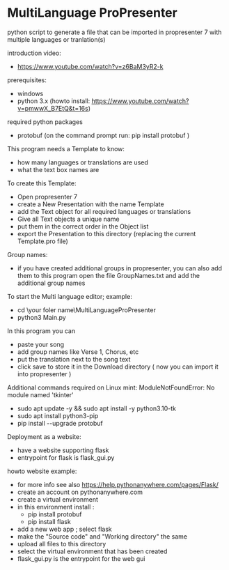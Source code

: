 # MultiLanguage ProPresenter
python script to generate a file that can be imported in propresenter 7 with multiple languages or tranlation(s)

introduction video: 
- https://www.youtube.com/watch?v=z6BaM3yR2-k

prerequisites:
- windows
- python 3.x  (howto install: https://www.youtube.com/watch?v=pmwwX_B7EtQ&t=16s)

required python packages
- protobuf
  (on the command prompt run: pip install protobuf )

This program needs a Template to know:
- how many languages or translations are used
- what the text box names are

To create this Template:
- Open propresenter 7 
- create a New Presentation with the name Template
- add the Text object for all required languages or translations
- Give all Text objects a unique name
- put them in the correct order in the Object list
- export the Presentation to this directory (replacing the current Template.pro file)


Group names:
- if you have created additional groups in propresenter, you can also add them to this program
open the file GroupNames.txt and add the additional group names


To start the Multi language editor; example:
- cd \your foler name\MultiLanguageProPresenter
- python3 Main.py


In this program you can 
- paste your song
- add group names like Verse 1, Chorus, etc
- put the translation next to the song text
- click save to store it in the Download directory ( now you can import it into propresenter )

Additional commands required on Linux mint:
ModuleNotFoundError: No module named 'tkinter'
- sudo apt update -y && sudo apt install -y python3.10-tk
- sudo apt install python3-pip
- pip install --upgrade protobuf


Deployment as a website:
- have a website supporting flask
- entrypoint for flask is flask_gui.py

howto website example:
- for more info see also https://help.pythonanywhere.com/pages/Flask/
- create an account on pythonanywhere.com
- create a virtual environment
- in this environment install :
  - pip install protobuf
  - pip install flask
- add a new web app ; select flask
- make the "Source code"  and  "Working directory"  the same
- upload all files to this directory
- select the virtual environment that has been created
- flask_gui.py is the entrypoint for the web gui
